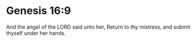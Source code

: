 # Genesis 16:9

And the angel of the LORD said unto her, Return to thy mistress, and submit thyself under her hands.